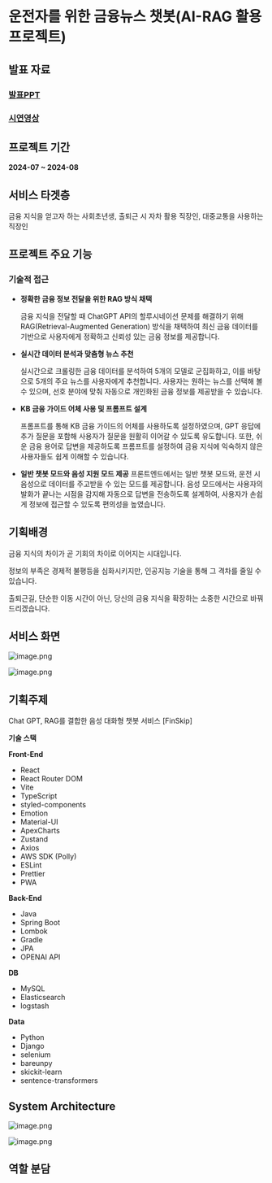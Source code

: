 # 운전자를 위한 금융뉴스 챗봇(AI-RAG 활용 프로젝트)

## 발표 자료

### [발표PPT](https://www.canva.com/design/DAGVmvZ3ywY/JLHJb8NjCKkhThESFkjmRQ/view?utm_content=DAGVmvZ3ywY&utm_campaign=designshare&utm_medium=link&utm_source=editor)

### [시연영상](https://www.canva.com/design/DAGVmlYKoZc/O-p62rp_dharmXsp_tDgqA/view?utm_content=DAGVmlYKoZc&utm_campaign=designshare&utm_medium=link&utm_source=editor)

## 프로젝트 기간

**2024-07 ~ 2024-08**

## 서비스 타겟층

금융 지식을 얻고자 하는 사회초년생, 출퇴근 시 자차 활용 직장인, 대중교통을 사용하는 직장인

## 프로젝트 주요 기능

### 기술적 접근

- **정확한 금융 정보 전달을 위한 RAG 방식 채택**
    
    금융 지식을 전달할 때 ChatGPT API의 할루시네이션 문제를 해결하기 위해 RAG(Retrieval-Augmented Generation) 방식을 채택하여 최신 금융 데이터를 기반으로 사용자에게 정확하고 신뢰성 있는 금융 정보를 제공합니다.
    
- **실시간 데이터 분석과 맞춤형 뉴스 추천**
    
    실시간으로 크롤링한 금융 데이터를 분석하여 5개의 모델로 군집화하고, 이를 바탕으로 5개의 주요 뉴스를 사용자에게 추천합니다. 사용자는 원하는 뉴스를 선택해 볼 수 있으며, 선호 분야에 맞춰 자동으로 개인화된 금융 정보를 제공받을 수 있습니다.
    
- **KB 금융 가이드 어체 사용 및 프롬프트 설계**
    
    프롬프트를 통해 KB 금융 가이드의 어체를 사용하도록 설정하였으며, GPT 응답에 추가 질문을 포함해 사용자가 질문을 원활히 이어갈 수 있도록 유도합니다. 또한, 쉬운 금융 용어로 답변을 제공하도록 프롬프트를 설정하여 금융 지식에 익숙하지 않은 사용자들도 쉽게 이해할 수 있습니다.
    
- **일반 챗봇 모드와 음성 지원 모드 제공** 프론트엔드에서는 일반 챗봇 모드와, 운전 시 음성으로 데이터를 주고받을 수 있는 모드를 제공합니다. 음성 모드에서는 사용자의 발화가 끝나는 시점을 감지해 자동으로 답변을 전송하도록 설계하여, 사용자가 손쉽게 정보에 접근할 수 있도록 편의성을 높였습니다.

### 

## 기획배경

금융 지식의 차이가 곧 기회의 차이로 이어지는 시대입니다. 

정보의 부족은 경제적 불평등을 심화시키지만, 인공지능 기술을 통해 그 격차를 줄일 수 있습니다.

출퇴근길, 단순한 이동 시간이 아닌, 당신의 금융 지식을 확장하는 소중한 시간으로 바꿔드리겠습니다.

## **서비스 화면**

![image.png](https://prod-files-secure.s3.us-west-2.amazonaws.com/cce00a73-cca2-4e33-aa55-54c33cfb702d/71326310-8398-45c6-a06b-9c9105bc40c0/image.png)

![image.png](https://prod-files-secure.s3.us-west-2.amazonaws.com/cce00a73-cca2-4e33-aa55-54c33cfb702d/e8b841bc-536f-4e39-801a-db0ae8ceade0/image.png)

## 기획주제

Chat GPT, RAG를 결합한 음성 대화형 챗봇 서비스 [FinSkip]

**기술 스택**

**Front-End**

- React
- React Router DOM
- Vite
- TypeScript
- styled-components
- Emotion
- Material-UI
- ApexCharts
- Zustand
- Axios
- AWS SDK (Polly)
- ESLint
- Prettier
- PWA

**Back-End**

- Java
- Spring Boot
- Lombok
- Gradle
- JPA
- OPENAI API

**DB**

- MySQL
- Elasticsearch
- logstash

**Data**

- Python
- Django
- selenium
- bareunpy
- skickit-learn
- sentence-transformers

## **System Architecture**

![image.png](https://prod-files-secure.s3.us-west-2.amazonaws.com/cce00a73-cca2-4e33-aa55-54c33cfb702d/17880676-cb7d-4006-9d82-e914e2f2e87a/image.png)

![image.png](https://prod-files-secure.s3.us-west-2.amazonaws.com/cce00a73-cca2-4e33-aa55-54c33cfb702d/dccc55ff-898a-4837-bb20-ed5feb452c60/image.png)

## **역할 분담**
